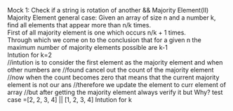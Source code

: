 Mock 1: Check if a string is rotation of another && Majority Element(II)
<br>
Majority Element general case: Given an array of size n and a number k, find all elements that appear more than n/k times.
<br>
First of all majority element is one which occurs n/k + 1 times.
<br>
Through which we come on to the conclusion that for a given n the maximum number of majority elements possible are k-1
<br>
Intution for k=2<br>
//intution is to consider the first element as the majority element and when other numbers are 
//found cancel out the count of the majority element
//now when the count becomes zero that means that the current majority element is not our ans
//therefore we update the element to curr element of array
//but after getting the majority element always verify it but Why? test case =[2, 2, 3, 4] || [1, 2, 3, 4]
Intution for k<br>
